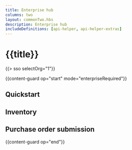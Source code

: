 ```yaml
---
title: Enterprise hub
columns: two
layout: commonTwo.hbs
description: Enterprise hub
includeDefinitions: [api-helper, api-helper-extras]
---
```


# {{title}}

{{> sso selectOrg="1"}}

{{content-guard op="start" mode="enterpriseRequired"}}

## Quickstart


## Inventory


## Purchase order submission


{{content-guard op="end"}}
